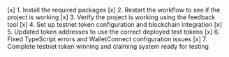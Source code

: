 [x] 1. Install the required packages
[x] 2. Restart the workflow to see if the project is working
[x] 3. Verify the project is working using the feedback tool
[x] 4. Set up testnet token configuration and blockchain integration
[x] 5. Updated token addresses to use the correct deployed test tokens
[x] 6. Fixed TypeScript errors and WalletConnect configuration issues
[x] 7. Complete testnet token winning and claiming system ready for testing
